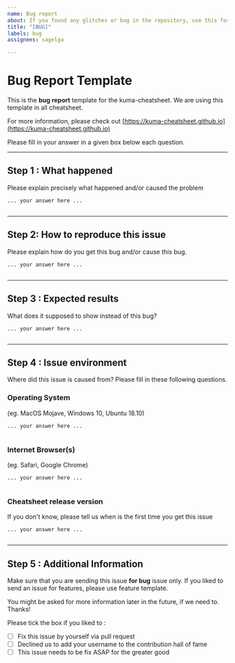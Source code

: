 ```yaml
---
name: Bug report
about: If you found any glitches or bug in the repository, use this form.
title: "[BUG]"
labels: bug
assignees: sagelga

---
```


# Bug Report Template
This is the **bug report** template for the kuma-cheatsheet. We are using this template in all cheatsheet.

For more information, please check out [https://kuma-cheatsheet.github.io](https://kuma-cheatsheet.github.io)

Please fill in your answer in a given box below each question. 

-----
## Step 1 : What happened
Please explain precisely what happened and/or caused the problem

```
... your answer here ...


```

-----
## Step 2: How to reproduce this issue
Please explain how do you get this bug and/or cause this bug. 
```
... your answer here ...


```

-----
## Step 3 : Expected results
What does it supposed to show instead of this bug?

```
... your answer here ...


```

-----
## Step 4 : Issue environment
Where did this issue is caused from? Please fill in these following questions.

### Operating System
(eg. MacOS Mojave, Windows 10, Ubuntu 18.10)

```
... your answer here ...


```

### Internet Browser(s)
(eg. Safari, Google Chrome)

```
... your answer here ...


```

### Cheatsheet release version
If you don't know, please tell us when is the first time you get this issue

```
... your answer here ...


```

-----
## Step 5 : Additional Information

Make sure that you are sending this issue **for bug** issue only.
If you liked to send an issue for features, please use feature template.

You might be asked for more information later in the future, if we need to. Thanks!

Please tick the box if you liked to :
- [ ] Fix this issue by yourself via pull request
- [ ] Declined us to add your username to the contribution hall of fame
- [ ] This issue needs to be fix ASAP for the greater good
